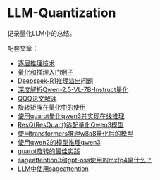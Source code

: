 # LLM-Quantization
记录量化LLM中的总结。

配套文章：

- [逐层推理技术](https://mp.weixin.qq.com/s/dHLg_aX7hvuna-QI6Rhh-w)
- [量化和推理入门例子](https://mp.weixin.qq.com/s/fkO1CkFkS3o0JuzVJ3G_pg)
- [Deepseek-R1推理溢出问题](https://mp.weixin.qq.com/s/wdBLvvwFs0NCHP_0DCNBXA)
- [深度解析Qwen-2.5-VL-7B-Instruct量化](https://mp.weixin.qq.com/s/72lsiteZnVUvbeZJbkfr_Q)
- [QQQ论文解读](https://mp.weixin.qq.com/s/-LX4amLWzsrlloDsLcy0Qg)
- [旋转矩阵在量化中的使用](https://mp.weixin.qq.com/s/H-Ytyy5nxiJvsEgUaESq_Q)
- [使用quarot量化qwen3并实现在线推理](https://mp.weixin.qq.com/s?__biz=MzkyMDE3MDEwMw==&mid=2247484899&idx=1&sn=681793b6540a85f2d237914b93248bdf&chksm=c0ddb5dae3128d77505b074d5e4d96811550e2eaaa66c45ac981aa5ab973094fc238d9a63874&scene=126&sessionid=1752561818#rd)
- [ResQ(ResQuant)适配量化Qwen3模型](http://mp.weixin.qq.com/s?__biz=MzkyMDE3MDEwMw==&mid=2247484899&idx=2&sn=96321932038a4086b318680e89e372b4&chksm=c06b8ccd7cfe1c912237f169c1f4c19c942046a381d00ca6c85f1dcfd2da888b910f996aabf6&scene=126&sessionid=1752561818#rd)
- [使用transformers推理w8a8量化后的模型](http://mp.weixin.qq.com/s?__biz=MzkyMDE3MDEwMw==&mid=2247484899&idx=3&sn=c0838def7d4c6d42844ff01715790ab6&chksm=c0f0450d91055ccde6725bc597084c35c9e25e01a63140dda3e650c2284a78dfa59f2c4f7e32&scene=126&sessionid=1752561818#rd)
- [使用qwen2的模型推理qwen3](http://mp.weixin.qq.com/s?__biz=MzkyMDE3MDEwMw==&mid=2247484866&idx=1&sn=8e49eb8d17c06ac7f417ae86c40a9cb0&chksm=c0627bd7fb14220c2b48dc096825f38775fb0ff3372b459edb0fa1009543dc05b292000c0cea&scene=126&sessionid=1752561818#rd)
- [quarot旋转的最佳实践](http://mp.weixin.qq.com/s?__biz=MzkyMDE3MDEwMw==&mid=2247484866&idx=2&sn=49f815806891a2f1c6ff6d7f52aa3d64&chksm=c042936e5cd54d8ebf9809ca5422703520b9fe4ace6b542ac76ddfa06ade7dda495818bdd5ad&scene=126&sessionid=1752561818#rd)
- [sageattention3和gpt-oss使用的mxfp4是什么？](https://mp.weixin.qq.com/s/WVwxCDy8uQ6RarA3olveVQ)
- [LLM中使用sageattention](https://mp.weixin.qq.com/s/V7dtPpOubFN1ZTvoRQRk2g)
